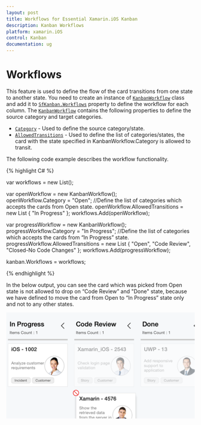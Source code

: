```yaml
---
layout: post
title: Workflows for Essential Xamarin.iOS Kanban
description: Kanban Workflows
platform: xamarin.iOS
control: Kanban
documentation: ug
---
```


# Workflows

This feature is used to define the flow of the card transitions from one state to another state. You need to create an instance of [`KanbanWorkflow`](https://help.syncfusion.com/cr/xamarin-ios/Syncfusion.SfKanban.iOS.KanbanWorkflow.html) class and add it to [`SfKanban.Workflows`](https://help.syncfusion.com/cr/xamarin-ios/Syncfusion.SfKanban.iOS.SfKanban.html#Syncfusion_SfKanban_iOS_SfKanban_Workflows) property to define the workflow for each column.  The [`KanbanWorkflow`](https://help.syncfusion.com/cr/xamarin-ios/Syncfusion.SfKanban.iOS.KanbanWorkflow.html) contains the following properties to define the source category and target categories.

* [`Category`](https://help.syncfusion.com/cr/xamarin-ios/Syncfusion.SfKanban.iOS.KanbanWorkflow.html#Syncfusion_SfKanban_iOS_KanbanWorkflow_Category)            - Used to define the source category/state.
* [`AllowedTransitions`](https://help.syncfusion.com/cr/xamarin-ios/Syncfusion.SfKanban.iOS.KanbanWorkflow.html#Syncfusion_SfKanban_iOS_KanbanWorkflow_AllowedTransitions)  - Used to define the list of categories/states, the card with the state specified in KanbanWorkflow.Category is allowed to transit.

The following code example describes the workflow functionality.

{% highlight C# %}

var workflows = new List<KanbanWorkflow>();

var openWorkflow = new KanbanWorkflow();  
openWorkflow.Category = "Open"; 
//Define the list of categories which accepts the cards from Open state.
openWorkflow.AllowedTransitions = new List<object> { "In Progress" }; 
workflows.Add(openWorkflow); 

var progressWorkflow = new KanbanWorkflow(); 
progressWorkflow.Category = "In Progress"; 
//Define the list of categories which accepts the cards from “In Progress” state.
progressWorkflow.AllowedTransitions = new List<object> { "Open", "Code Review", "Closed-No Code Changes" }; 
workflows.Add(progressWorkflow); 

kanban.Workflows = workflows;

{% endhighlight %}


In the below output, you can see the card which was picked from Open state is not allowed to drop on “Code Review” and "Done" state, because we have defined to move the card from Open to “In Progress” state only and not to any other states.


![](kanban_images/Workflows.png)

